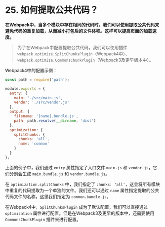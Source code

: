 # 25. 如何提取公共代码？

**在Webpack中，当多个模块中存在相同的代码时，我们可以使用提取公共代码来避免代码的重复加载，从而减小打包后的文件体积。这样可以提高页面的加载速度。**

> 为了在Webpack中配置提取公共代码，我们可以使用插件 `webpack.optimize.SplitChunksPlugin`（Webpack4中）、`webpack.optimize.CommonsChunkPlugin`（Webpack3及更早版本中）。

Webpack4中的配置示例：

```javascript
const path = require('path');

module.exports = {
  entry: {
    main: './src/main.js',
    vendor: './src/vendor.js'
  },
  output: {
    filename: '[name].bundle.js',
    path: path.resolve(__dirname, 'dist')
  },
  optimization: {
    splitChunks: {
      chunks: 'all',
      name: 'common'
    }
  }
};
```

上面的例子中，我们通过 `entry` 属性指定了入口文件 `main.js` 和 `vendor.js`，它们分别会生成 `main.bundle.js` 和 `vendor.bundle.js`。

在 `optimization.splitChunks` 中，我们指定了 `chunks: 'all'`，这会将所有模块中重复的代码提取为一个单独的文件。我们还可以通过 `name` 属性指定提取的公共代码文件的名称，这里我们指定为 `common.bundle.js`。

在Webpack4中，`SplitChunksPlugin` 成为了默认配置，我们可以直接通过 `optimization` 属性进行配置。但是在Webpack3及更早的版本中，还需要使用 `CommonsChunkPlugin` 插件来进行配置。
